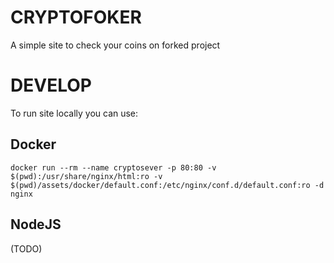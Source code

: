 # CRYPTOFOKER

A simple site to check your coins on forked project

# DEVELOP

To run site locally you can use:

## Docker

```
docker run --rm --name cryptosever -p 80:80 -v $(pwd):/usr/share/nginx/html:ro -v $(pwd)/assets/docker/default.conf:/etc/nginx/conf.d/default.conf:ro -d nginx
```

## NodeJS

(TODO)
